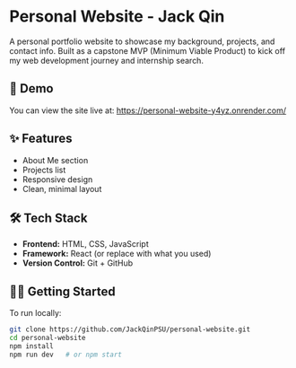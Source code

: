 # Personal Website - Jack Qin

A personal portfolio website to showcase my background, projects, and contact info. Built as a capstone MVP (Minimum Viable Product) to kick off my web development journey and internship search.

## 🚀 Demo
You can view the site live at: https://personal-website-y4yz.onrender.com/


## ✨ Features
- About Me section
- Projects list
- Responsive design
- Clean, minimal layout

## 🛠 Tech Stack
- **Frontend:** HTML, CSS, JavaScript
- **Framework:** React (or replace with what you used)
- **Version Control:** Git + GitHub

## 🧑‍💻 Getting Started

To run locally:

```bash
git clone https://github.com/JackQinPSU/personal-website.git
cd personal-website
npm install
npm run dev   # or npm start
